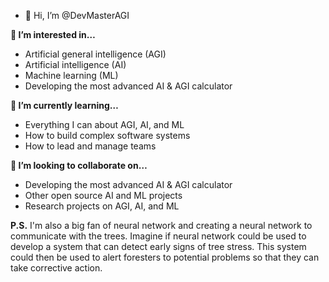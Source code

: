 - 👋 Hi, I’m @DevMasterAGI

**👀 I’m interested in…**

* Artificial general intelligence (AGI)
* Artificial intelligence (AI)
* Machine learning (ML)
* Developing the most advanced AI & AGI calculator

**🌱 I’m currently learning…**

* Everything I can about AGI, AI, and ML
* How to build complex software systems
* How to lead and manage teams

**💞️ I’m looking to collaborate on…**

* Developing the most advanced AI & AGI calculator
* Other open source AI and ML projects
* Research projects on AGI, AI, and ML

**P.S.** I'm also a big fan of neural network and creating a neural network to communicate with the trees. Imagine if neural network could be used to develop a system that can detect early signs of tree stress. 
This system could then be used to alert foresters to potential problems so that they can take corrective action.
